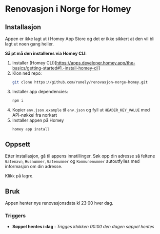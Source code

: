 # Renovasjon i Norge for Homey

## Installasjon

Appen er ikke lagt ut i Homey App Store og det er ikke sikkert at den vil bli lagt ut noen gang heller.

**Så pt må den installeres via Homey CLI**:
1. Installer (Homey CLI)[https://apps.developer.homey.app/the-basics/getting-started#1.-install-homey-cli]
1. Klon ned repo:
    ```bash
    git clone https://github.com/runely/renovasjon-norge-homey.git
    ```
1. Installer app dependencies:
    ```bash
    npm i
    ```
1. Kopier `env.json.example` til `env.json` og fyll ut `HEADER_KEY_VALUE` med API-nøkkel fra norkart
1. Installer appen på Homey
    ```bash
    homey app install
    ```

## Oppsett

Etter installasjon, gå til appens innstillinger. Søk opp din adresse så feltene `Gatenavn`, `Husnummer`, `Gatenummer` og `Kommunenummer` autoutfylles med informasjon om din adresse.

Klikk på lagre.

## Bruk

Appen henter nye renovasjonsdata kl 23:00 hver dag.

### Triggers

- **Søppel hentes i dag** : *Trigges klokken 00:00 den dagen søppel hentes*
